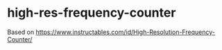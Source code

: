 # high-res-frequency-counter
Based on https://www.instructables.com/id/High-Resolution-Frequency-Counter/
